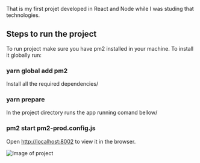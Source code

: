 That is my first projet developed in React and Node while I was studing that technologies.

## Steps to run the project

To run project make sure you have pm2 installed in your machine. To install it globally run:<br>

### yarn global add pm2

Install all the required dependencies/<br>

### yarn prepare

In the project directory runs the app running comand bellow/<br>

### pm2 start pm2-prod.config.js

Open [http://localhost:8002](http://localhost:8002) to view it in the browser.

![Image of project](https://cdn.dribbble.com/users/3410201/screenshots/7447795/media/cfa9d5ebf6c30e5aea316b2a8f68e459.png)
